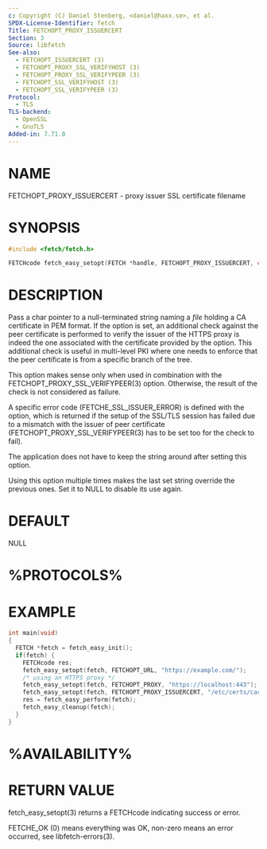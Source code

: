 ```yaml
---
c: Copyright (C) Daniel Stenberg, <daniel@haxx.se>, et al.
SPDX-License-Identifier: fetch
Title: FETCHOPT_PROXY_ISSUERCERT
Section: 3
Source: libfetch
See-also:
  - FETCHOPT_ISSUERCERT (3)
  - FETCHOPT_PROXY_SSL_VERIFYHOST (3)
  - FETCHOPT_PROXY_SSL_VERIFYPEER (3)
  - FETCHOPT_SSL_VERIFYHOST (3)
  - FETCHOPT_SSL_VERIFYPEER (3)
Protocol:
  - TLS
TLS-backend:
  - OpenSSL
  - GnuTLS
Added-in: 7.71.0
---
```


# NAME

FETCHOPT_PROXY_ISSUERCERT - proxy issuer SSL certificate filename

# SYNOPSIS

~~~c
#include <fetch/fetch.h>

FETCHcode fetch_easy_setopt(FETCH *handle, FETCHOPT_PROXY_ISSUERCERT, char *file);
~~~

# DESCRIPTION

Pass a char pointer to a null-terminated string naming a *file* holding a CA
certificate in PEM format. If the option is set, an additional check against
the peer certificate is performed to verify the issuer of the HTTPS proxy is
indeed the one associated with the certificate provided by the option. This
additional check is useful in multi-level PKI where one needs to enforce that
the peer certificate is from a specific branch of the tree.

This option makes sense only when used in combination with the
FETCHOPT_PROXY_SSL_VERIFYPEER(3) option. Otherwise, the result of the check is
not considered as failure.

A specific error code (FETCHE_SSL_ISSUER_ERROR) is defined with the option,
which is returned if the setup of the SSL/TLS session has failed due to a
mismatch with the issuer of peer certificate (FETCHOPT_PROXY_SSL_VERIFYPEER(3)
has to be set too for the check to fail).

The application does not have to keep the string around after setting this
option.

Using this option multiple times makes the last set string override the
previous ones. Set it to NULL to disable its use again.

# DEFAULT

NULL

# %PROTOCOLS%

# EXAMPLE

~~~c
int main(void)
{
  FETCH *fetch = fetch_easy_init();
  if(fetch) {
    FETCHcode res;
    fetch_easy_setopt(fetch, FETCHOPT_URL, "https://example.com/");
    /* using an HTTPS proxy */
    fetch_easy_setopt(fetch, FETCHOPT_PROXY, "https://localhost:443");
    fetch_easy_setopt(fetch, FETCHOPT_PROXY_ISSUERCERT, "/etc/certs/cacert.pem");
    res = fetch_easy_perform(fetch);
    fetch_easy_cleanup(fetch);
  }
}
~~~

# %AVAILABILITY%

# RETURN VALUE

fetch_easy_setopt(3) returns a FETCHcode indicating success or error.

FETCHE_OK (0) means everything was OK, non-zero means an error occurred, see
libfetch-errors(3).
